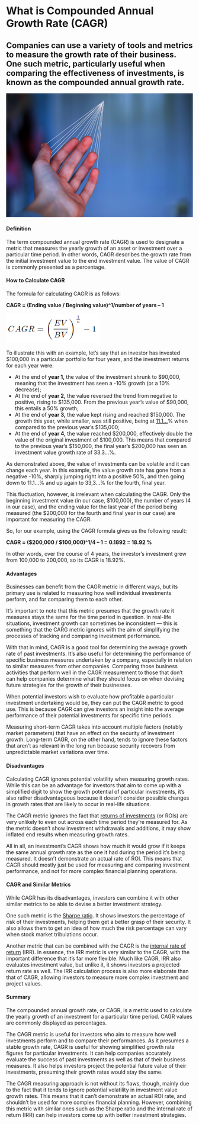 # What is Compounded Annual Growth Rate (CAGR)

## Companies can use a variety of tools and metrics to measure the growth rate of their business. One such metric, particularly useful when comparing the effectiveness of investments, is known as the compounded annual growth rate.

![componded annual growth rate](./img/white-lines-hand-blah_t20_GVLGoe.jpeg)

#### Definition

The term compounded annual growth rate (CAGR) is used to designate a metric that measures the yearly growth of an asset or investment over a particular time period. In other words, CAGR describes the growth rate from the initial investment value to the end investment value. The value of CAGR is commonly presented as a percentage.

#### How to Calculate CAGR

The formula for calculating CAGR is as follows:

**CAGR = (Ending value / Beginning value)^1/number of years – 1**

![CAGR formula](./img/pasted_image_0.png)

To illustrate this with an example, let’s say that an investor has invested $100,000 in a particular portfolio for four years, and the investment returns for each year were:

* At the end of **year 1,** the value of the investment shrunk to $90,000, meaning that the investment has seen a -10% growth (or a 10% decrease);
* At the end of **year 2,** the value reversed the trend from negative to positive, rising to \$135,000. From the previous year’s value of $90,000, this entails a 50% growth;
* At the end of **year 3,** the value kept rising and reached \$150,000. The growth this year, while smaller, was still positive, being at [11.1...](https://www.mathsisfun.com/definitions/recurring-decimal.html)% when compared to the previous year’s $135,000;
* At the end of **year 4,** the value reached \$200,000, effectively double the value of the original investment of \$100,000. This means that compared to the previous year’s \$150,000, the final year’s $200,000 has seen an investment value growth rate of 33.3…%.

As demonstrated above, the value of investments can be volatile and it can change each year. In this example, the value growth rate has gone from a negative -10%, sharply jumping right into a positive 50%, and then going down to 11.1…% and up again to 33,3…% for the fourth, final year.

This fluctuation, however, is irrelevant when calculating the CAGR. Only the beginning investment value (in our case, \$100,000), the number of years (4 in our case), and the ending value for the last year of the period being measured (the $200,000 for the fourth and final year in our case) are important for measuring the CAGR.

So, for our example, using the CAGR formula gives us the following result:

**CAGR = (\$200,000 / $100,000)^1/4 – 1 = 0.1892 = 18.92 %**

In other words, over the course of 4 years, the investor’s investment grew from 100,000 to 200,000, so its CAGR is 18.92%.

#### Advantages

Businesses can benefit from the CAGR metric in different ways, but its primary use is related to measuring how well individual investments perform, and for comparing them to each other.

It’s important to note that this metric presumes that the growth rate it measures stays the same for the time period in question. In real-life situations, investment growth can sometimes be inconsistent — this is something that the CARG metric ignores with the aim of simplifying the processes of tracking and comparing investment performance.

With that in mind, CAGR is a good tool for determining the average growth rate of past investments. It’s also useful for determining the performance of specific business measures undertaken by a company, especially in relation to similar measures from other companies. Comparing those business activities that perform well in the CAGR measurement to those that don’t can help companies determine what they should focus on when devising future strategies for the growth of their businesses.

When potential investors wish to evaluate how profitable a particular investment undertaking would be, they can put the CAGR metric to good use. This is because CAGR can give investors an insight into the average performance of their potential investments for specific time periods.

Measuring short-term CAGR takes into account multiple factors (notably market parameters) that have an effect on the security of investment growth. Long-term CAGR, on the other hand, tends to ignore these factors that aren’t as relevant in the long run because security recovers from unpredictable market variations over time.

#### Disadvantages

Calculating CAGR ignores potential volatility when measuring growth rates. While this can be an advantage for investors that aim to come up with a simplified digit to show the growth potential of particular investments, it’s also rather disadvantageous because it doesn’t consider possible changes in growth rates that are likely to occur in real-life situations.

The CAGR metric ignores the fact that [returns of investments](https://medium.com/@jcron_89878/roi-what-is-it-formula-5-ways-to-measure-your-marketing-roi-9e67903e9cbf) (or ROIs) are very unlikely to even out across each time period they’re measured for. As the metric doesn’t show investment withdrawals and additions, it may show inflated end results when measuring growth rates.

All in all, an investment’s CAGR shows how much it would grow if it keeps the same annual growth rate as the one it had during the period it’s being measured. It doesn’t demonstrate an actual rate of ROI. This means that CAGR should mostly just be used for measuring and comparing investment performance, and not for more complex financial planning operations.

#### CAGR and Similar Metrics

While CAGR has its disadvantages, investors can combine it with other similar metrics to be able to devise a better investment strategy.

One such metric is the [Sharpe ratio](https://corporatefinanceinstitute.com/resources/knowledge/finance/sharpe-ratio-definition-formula/). It shows investors the percentage of risk of their investments, helping them get a better grasp of their security. It also allows them to get an idea of how much the risk percentage can vary when stock market tribulations occur.

Another metric that can be combined with the CAGR is the [internal rate of return](https://www.fe.training/free-resources/asset-management/internal-rate-of-return-irr/) (IRR). In essence, the IRR metric is very similar to the CAGR, with the important difference that it’s far more flexible. Much like CAGR, IRR also evaluates investment value, but unlike it, it shows investors a projected return rate as well. The IRR calculation process is also more elaborate than that of CAGR, allowing investors to measure more complex investment and project values.

#### Summary

The compounded annual growth rate, or CAGR, is a metric used to calculate the yearly growth of an investment for a particular time period. CAGR values are commonly displayed as percentages.

The CAGR metric is useful for investors who aim to measure how well investments perform and to compare their performances. As it presumes a stable growth rate, CAGR is useful for showing simplified growth rate figures for particular investments. It can help companies accurately evaluate the success of past investments as well as that of their business measures. It also helps investors project the potential future value of their investments, presuming their growth rates would stay the same.

The CAGR measuring approach is not without its flaws, though, mainly due to the fact that it tends to ignore potential volatility in investment value growth rates. This means that it can’t demonstrate an actual ROI rate, and shouldn’t be used for more complex financial planning. However, combining this metric with similar ones such as the Sharpe ratio and the internal rate of return (IRR) can help investors come up with better investment strategies.